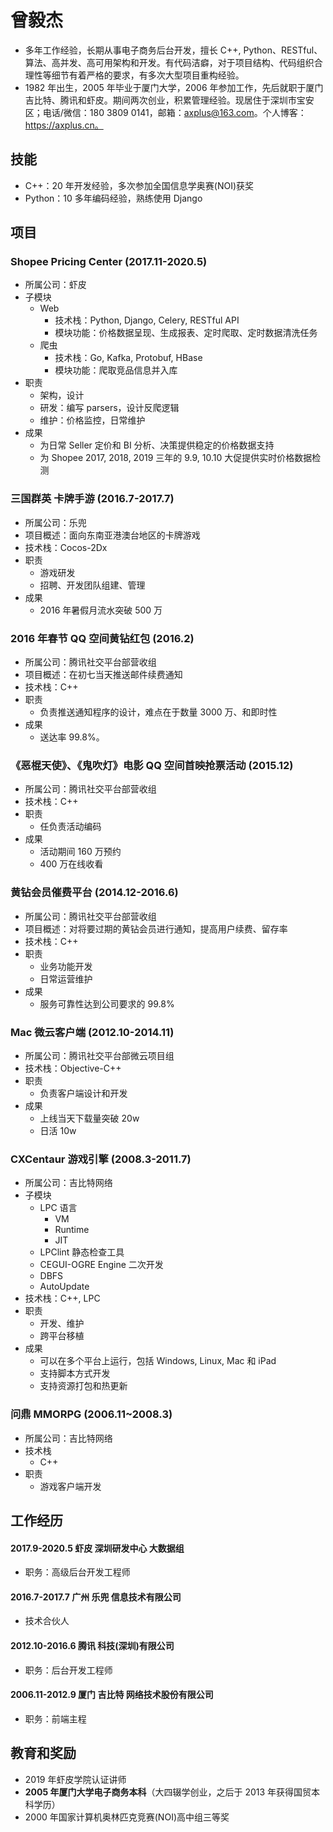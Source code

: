 # 曾毅杰

-   多年工作经验，长期从事电子商务后台开发，擅长 C++, Python、RESTful、算法、高并发、高可用架构和开发。有代码洁癖，对于项目结构、代码组织合理性等细节有着严格的要求，有多次大型项目重构经验。
-   1982 年出生，2005 年毕业于厦门大学，2006 年参加工作，先后就职于厦门吉比特、腾讯和虾皮。期间两次创业，积累管理经验。现居住于深圳市宝安区；电话/微信：180 3809 0141，邮箱：axplus@163.com。个人博客：https://axplus.cn。

## 技能

-   C++：20 年开发经验，多次参加全国信息学奥赛(NOI)获奖
-   Python：10 多年编码经验，熟练使用 Django

## 项目

### Shopee Pricing Center (2017.11-2020.5)

-   所属公司：虾皮
-   子模块
    -   Web
        -   技术栈：Python, Django, Celery, RESTful API
        -   模块功能：价格数据呈现、生成报表、定时爬取、定时数据清洗任务
    -   爬虫
        -   技术栈：Go, Kafka, Protobuf, HBase
        -   模块功能：爬取竞品信息并入库
-   职责
    -   架构，设计
    -   研发：编写 parsers，设计反爬逻辑
    -   维护：价格监控，日常维护
-   成果
    -   为日常 Seller 定价和 BI 分析、决策提供稳定的价格数据支持
    -   为 Shopee 2017, 2018, 2019 三年的 9.9, 10.10 大促提供实时价格数据检测

### 三国群英 卡牌手游 (2016.7-2017.7)

-   所属公司：乐兜
-   项目概述：面向东南亚港澳台地区的卡牌游戏
-   技术栈：Cocos-2Dx
-   职责
    -   游戏研发
    -   招聘、开发团队组建、管理
-   成果
    -   2016 年暑假月流水突破 500 万

### 2016 年春节 QQ 空间黄钻红包 (2016.2)

-   所属公司：腾讯社交平台部营收组
-   项目概述：在初七当天推送邮件续费通知
-   技术栈：C++
-   职责
    -   负责推送通知程序的设计，难点在于数量 3000 万、和即时性
-   成果
    -   送达率 99.8%。

### 《恶棍天使》、《鬼吹灯》电影 QQ 空间首映抢票活动 (2015.12)

-   所属公司：腾讯社交平台部营收组
-   技术栈：C++
-   职责
    -   任负责活动编码
-   成果
    -   活动期间 160 万预约
    -   400 万在线收看

### 黄钻会员催费平台 (2014.12-2016.6)

-   所属公司：腾讯社交平台部营收组
-   项目概述：对将要过期的黄钻会员进行通知，提高用户续费、留存率
-   技术栈：C++
-   职责
    -   业务功能开发
    -   日常运营维护
-   成果
    -   服务可靠性达到公司要求的 99.8%

### Mac 微云客户端 (2012.10-2014.11)

-   所属公司：腾讯社交平台部微云项目组
-   技术栈：Objective-C++
-   职责
    -   负责客户端设计和开发
-   成果
    -   上线当天下载量突破 20w
    -   日活 10w

### CXCentaur 游戏引擎 (2008.3-2011.7)

-   所属公司：吉比特网络
-   子模块
    -   LPC 语言
        -   VM
        -   Runtime
        -   JIT
    -   LPClint 静态检查工具
    -   CEGUI-OGRE Engine 二次开发
    -   DBFS
    -   AutoUpdate
-   技术栈：C++, LPC
-   职责
    -   开发、维护
    -   跨平台移植
-   成果
    -   可以在多个平台上运行，包括 Windows, Linux, Mac 和 iPad
    -   支持脚本方式开发
    -   支持资源打包和热更新

### 问鼎 MMORPG (2006.11~2008.3)

-   所属公司：吉比特网络
-   技术栈
    -   C++
-   职责
    -   游戏客户端开发

## 工作经历

#### 2017.9-2020.5 虾皮 深圳研发中心 大数据组

-   职务：高级后台开发工程师

#### 2016.7-2017.7 广州 乐兜 信息技术有限公司

-   技术合伙人

#### 2012.10-2016.6 腾讯 科技(深圳)有限公司

-   职务：后台开发工程师

#### 2006.11-2012.9 厦门 吉比特 网络技术股份有限公司

-   职务：前端主程

## 教育和奖励

-   2019 年虾皮学院认证讲师
-   **2005 年厦门大学电子商务本科**（大四辍学创业，之后于 2013 年获得国贸本科学历）
-   2000 年国家计算机奥林匹克竞赛(NOI)高中组三等奖
